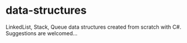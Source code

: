 # data-structures
LinkedList, Stack, Queue data structures created from scratch with C#. Suggestions are welcomed...
